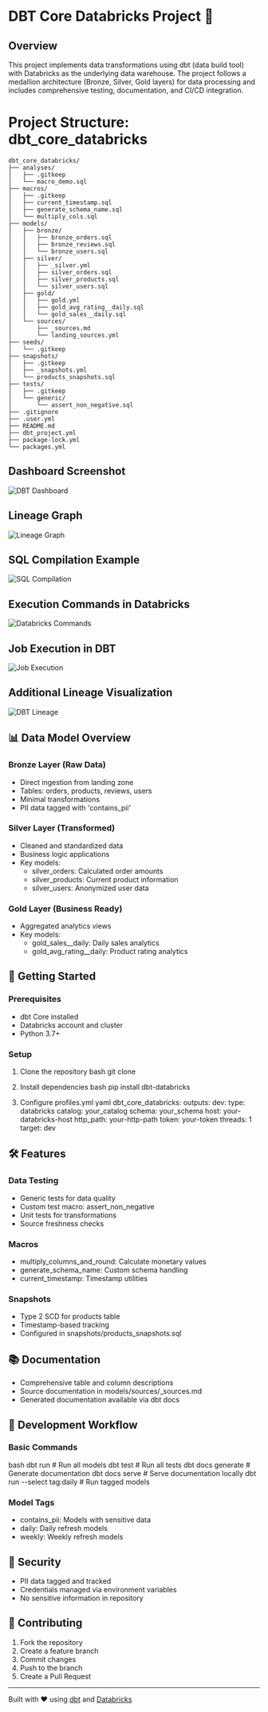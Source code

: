# DBT Core Databricks Project 🚀

## Overview
This project implements data transformations using dbt (data build tool) with Databricks as the underlying data warehouse. The project follows a medallion architecture (Bronze, Silver, Gold layers) for data processing and includes comprehensive testing, documentation, and CI/CD integration.

# Project Structure: dbt_core_databricks

```plaintext
dbt_core_databricks/
├── analyses/
│   ├── .gitkeep
│   └── macro_demo.sql
├── macros/
│   ├── .gitkeep
│   ├── current_timestamp.sql
│   ├── generate_schema_name.sql
│   └── multiply_cols.sql
├── models/
│   ├── bronze/
│   │   ├── bronze_orders.sql
│   │   ├── bronze_reviews.sql
│   │   └── bronze_users.sql
│   ├── silver/
│   │   ├── _silver.yml
│   │   ├── silver_orders.sql
│   │   ├── silver_products.sql
│   │   └── silver_users.sql
│   ├── gold/
│   │   ├── gold.yml
│   │   ├── gold_avg_rating__daily.sql
│   │   └── gold_sales__daily.sql
│   └── sources/
│       ├── _sources.md
│       └── landing_sources.yml
├── seeds/
│   └── .gitkeep
├── snapshots/
│   ├── .gitkeep
│   ├── _snapshots.yml
│   └── products_snapshots.sql
├── tests/
│   ├── .gitkeep
│   └── generic/
│       └── assert_non_negative.sql
├── .gitignore
├── .user.yml
├── README.md
├── dbt_project.yml
├── package-lock.yml
└── packages.yml
```
## Dashboard Screenshot
![DBT Dashboard]("https://github.com/user-attachments/assets/09704e32-f2af-4356-9ef1-9b3daa5c0ca6)

## Lineage Graph
![Lineage Graph](https://github.com/user-attachments/assets/dfd2a31c-9f6a-49bd-b7d2-d80962faafcf)

## SQL Compilation Example
![SQL Compilation](https://github.com/user-attachments/assets/f3493ba2-6863-4fd3-9ced-c020c93f25d0)

## Execution Commands in Databricks
![Databricks Commands](https://github.com/user-attachments/assets/8a0406c0-1011-4c6e-a21a-c25908a65437)

## Job Execution in DBT
![Job Execution](https://github.com/user-attachments/assets/57b3a606-5c16-47c5-9b25-445617613384)

## Additional Lineage Visualization
![DBT Lineage](https://github.com/user-attachments/assets/0e48dbda-10ee-468a-9d24-4ee49f830f48)

## 📊 Data Model Overview

### Bronze Layer (Raw Data)
- Direct ingestion from landing zone
- Tables: orders, products, reviews, users
- Minimal transformations
- PII data tagged with 'contains_pii'

### Silver Layer (Transformed)
- Cleaned and standardized data
- Business logic applications
- Key models:
  - silver_orders: Calculated order amounts
  - silver_products: Current product information
  - silver_users: Anonymized user data

### Gold Layer (Business Ready)
- Aggregated analytics views
- Key models:
  - gold_sales__daily: Daily sales analytics
  - gold_avg_rating__daily: Product rating analytics

## 🚀 Getting Started

### Prerequisites
- dbt Core installed
- Databricks account and cluster
- Python 3.7+

### Setup
1. Clone the repository
bash
git clone <repository-url>

2. Install dependencies
bash
pip install dbt-databricks

3. Configure profiles.yml
yaml
dbt_core_databricks:
outputs:
dev:
type: databricks
catalog: your_catalog
schema: your_schema
host: your-databricks-host
http_path: your-http-path
token: your-token
threads: 1
target: dev

## 🛠️ Features

### Data Testing
- Generic tests for data quality
- Custom test macro: assert_non_negative
- Unit tests for transformations
- Source freshness checks

### Macros
- multiply_columns_and_round: Calculate monetary values
- generate_schema_name: Custom schema handling
- current_timestamp: Timestamp utilities

### Snapshots
- Type 2 SCD for products table
- Timestamp-based tracking
- Configured in snapshots/products_snapshots.sql

## 📚 Documentation
- Comprehensive table and column descriptions
- Source documentation in models/sources/_sources.md
- Generated documentation available via dbt docs

## 🔄 Development Workflow

### Basic Commands
bash
dbt run # Run all models
dbt test # Run all tests
dbt docs generate # Generate documentation
dbt docs serve # Serve documentation locally
dbt run --select tag:daily # Run tagged models

### Model Tags
- contains_pii: Models with sensitive data
- daily: Daily refresh models
- weekly: Weekly refresh models

## 🔐 Security
- PII data tagged and tracked
- Credentials managed via environment variables
- No sensitive information in repository

## 🤝 Contributing
1. Fork the repository
2. Create a feature branch
3. Commit changes
4. Push to the branch
5. Create a Pull Request


---
Built with ❤️ using [dbt](https://www.getdbt.com/) and [Databricks](https://databricks.com/)
